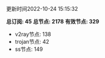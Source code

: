 更新时间2022-10-24 15:15:32

**总订阅: 45**
**总节点: 2178**
**有效节点: 329**
- v2ray节点: 138
- trojan节点: 42
- ss节点: 149
